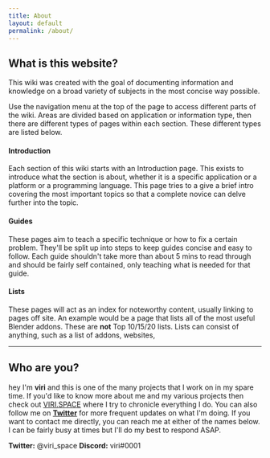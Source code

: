 ```yaml
---
title: About
layout: default
permalink: /about/
---
```



## What is this website?

This wiki was created with the goal of documenting information and knowledge on a broad variety of subjects in the most concise way possible.

Use the navigation menu at the top of the page to access different parts of the wiki. Areas are divided based on application or information type, then there are different types of pages within each section. These different types are listed below.

#### Introduction
Each section of this wiki starts with an Introduction page. This exists to introduce what the section is about, whether it is a specific application or a platform or a programming language. This page tries to a give a brief intro covering the most important topics so that a complete novice can delve further into the topic.

#### Guides
These pages aim to teach a specific technique or how to fix a certain problem. They'll be split up into steps to keep guides concise and easy to follow. Each guide shouldn't take more than about 5 mins to read through and should be fairly self contained, only teaching what is needed for that guide.

#### Lists
These pages will act as an index for noteworthy content, usually linking to pages off site. An example would be a page that lists all of the most useful Blender addons. These are **not** Top 10/15/20 lists. Lists can consist of anything, such as a list of addons, websites,

***

## Who are you?

hey I'm **viri** and this is one of the many projects that I work on in my spare time. If you'd like to know more about me and my various projects then check out [VIRI.SPACE](http://viri.space) where I try to chronicle everything I do.
You can also follow me on [**Twitter**](https://twitter.com/viri_space) for more frequent updates on what I'm doing.
If you want to contact me directly, you can reach me at either of the names below. I can be fairly busy at times but I'll do my best to respond ASAP.

**Twitter:** @viri_space
**Discord:** viri#0001
